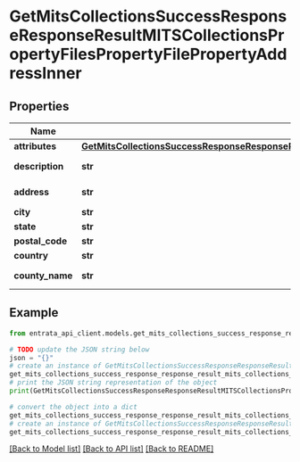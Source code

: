 # GetMitsCollectionsSuccessResponseResponseResultMITSCollectionsPropertyFilesPropertyFilePropertyAddressInner


## Properties

Name | Type | Description | Notes
------------ | ------------- | ------------- | -------------
**attributes** | [**GetMitsCollectionsSuccessResponseResponseResultMITSCollectionsPropertyFilesPropertyFilePropertyAddressInnerAttributes**](GetMitsCollectionsSuccessResponseResponseResultMITSCollectionsPropertyFilesPropertyFilePropertyAddressInnerAttributes.md) |  | 
**description** | **str** | Address description | 
**address** | **str** | Street address | 
**city** | **str** | City | 
**state** | **str** | State | 
**postal_code** | **str** | Postal code | 
**country** | **str** | Country | 
**county_name** | **str** | County name | 

## Example

```python
from entrata_api_client.models.get_mits_collections_success_response_response_result_mits_collections_property_files_property_file_property_address_inner import GetMitsCollectionsSuccessResponseResponseResultMITSCollectionsPropertyFilesPropertyFilePropertyAddressInner

# TODO update the JSON string below
json = "{}"
# create an instance of GetMitsCollectionsSuccessResponseResponseResultMITSCollectionsPropertyFilesPropertyFilePropertyAddressInner from a JSON string
get_mits_collections_success_response_response_result_mits_collections_property_files_property_file_property_address_inner_instance = GetMitsCollectionsSuccessResponseResponseResultMITSCollectionsPropertyFilesPropertyFilePropertyAddressInner.from_json(json)
# print the JSON string representation of the object
print(GetMitsCollectionsSuccessResponseResponseResultMITSCollectionsPropertyFilesPropertyFilePropertyAddressInner.to_json())

# convert the object into a dict
get_mits_collections_success_response_response_result_mits_collections_property_files_property_file_property_address_inner_dict = get_mits_collections_success_response_response_result_mits_collections_property_files_property_file_property_address_inner_instance.to_dict()
# create an instance of GetMitsCollectionsSuccessResponseResponseResultMITSCollectionsPropertyFilesPropertyFilePropertyAddressInner from a dict
get_mits_collections_success_response_response_result_mits_collections_property_files_property_file_property_address_inner_from_dict = GetMitsCollectionsSuccessResponseResponseResultMITSCollectionsPropertyFilesPropertyFilePropertyAddressInner.from_dict(get_mits_collections_success_response_response_result_mits_collections_property_files_property_file_property_address_inner_dict)
```
[[Back to Model list]](../README.md#documentation-for-models) [[Back to API list]](../README.md#documentation-for-api-endpoints) [[Back to README]](../README.md)


